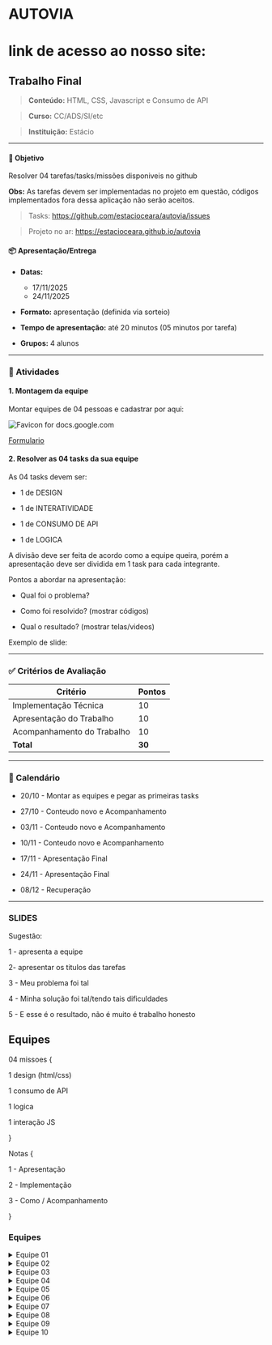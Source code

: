 # AUTOVIA

# link de acesso ao nosso site:


## Trabalho Final

> **Conteúdo:** HTML, CSS, Javascript e Consumo de API

> **Curso:** CC/ADS/SI/etc

> **Instituição:** Estácio


---

#### 🎯 Objetivo

Resolver 04 tarefas/tasks/missões disponiveis no github

**Obs:** As tarefas devem ser implementadas no projeto em questão, códigos implementados fora dessa aplicação não serão aceitos.

  

> Tasks: https://github.com/estacioceara/autovia/issues

> Projeto no ar: https://estacioceara.github.io/autovia

  

#### 📦 Apresentação/Entrega

  

- **Datas:** 
    - 17/11/2025
    - 24/11/2025

- **Formato:** apresentação (definida via sorteio)

- **Tempo de apresentação:** até 20 minutos (05 minutos por tarefa)

- **Grupos:** 4 alunos

  
---

  

### 📌 Atividades

  

#### 1. Montagem da equipe

Montar equipes de 04 pessoas e cadastrar por aqui:

![Favicon for docs.google.com](https://www.google.com/s2/favicons?domain=docs.google.com&sz=32)

  

[Formulario](https://forms.gle/VbiJuC1LoAbmgP879)

  

#### 2. Resolver as 04 tasks da sua equipe

As 04 tasks devem ser:

- 1 de DESIGN

- 1 de INTERATIVIDADE

- 1 de CONSUMO DE API

- 1 de LOGICA

  

A divisão deve ser feita de acordo como a equipe queira, porém a apresentação deve ser dividida em 1 task para cada integrante.

  

Pontos a abordar na apresentação:

- Qual foi o problema?

- Como foi resolvido? (mostrar códigos)

- Qual o resultado? (mostrar telas/videos)

Exemplo de slide:
  

---

  

### ✅ Critérios de Avaliação

  

| Critério | Pontos |
| -------------------------- | ------ |
| Implementação Técnica | 10 |
| Apresentação do Trabalho | 10 |
| Acompanhamento do Trabalho | 10 |
| **Total** | **30** |

  

---

  
  

### 📅 Calendário

  

- 20/10 - Montar as equipes e pegar as primeiras tasks

- 27/10 - Conteudo novo e Acompanhamento

- 03/11 - Conteudo novo e Acompanhamento

- 10/11 - Conteudo novo e Acompanhamento

- 17/11 - Apresentação Final

- 24/11 - Apresentação Final

- 08/12 - Recuperação

  

---

  

### SLIDES

  

Sugestão:

  

1 - apresenta a equipe

2- apresentar os titulos das tarefas

  

3 - Meu problema foi tal

4 - Minha solução foi tal/tendo tais dificuldades

5 - E esse é o resultado, não é muito é trabalho honesto

  

## Equipes

  

04 missoes {

1 design (html/css)

1 consumo de API

1 logica

1 interação JS

}

  

Notas {

1 - Apresentação

2 - Implementação

3 - Como / Acompanhamento

}

  

  

### Equipes

  
<details>
<summary>Equipe 01</summary>
<ul>
<li>Diego de Castro Sousa - 202504090177</li>
<li>Douglas de Castro Sousa - 202508237938</li>
<li>Paulo Camilo da Silva Viana - 202403732531</li>
<li>Thiago Dias Vasconcelos - 202503291608</li>
</ul>
</details>

<details>
<summary>Equipe 02</summary>
<ul>
<li>Widley Cunha Sousa - 202502509121</li>
<li>Samuel Vitor Batista Maciel - 202502271735</li>
<li>Arthur Bruno - 202503806357</li>
<li>Deivid Kenedy - 202502339658</li>
</ul>
</details>

<details>
<summary>Equipe 03</summary>
<ul>
<li>Thales Bezerra Farias - 202503584869</li>
<li>Endryw Vieira de Oliveira - 202502215411</li>
<li>Marcelo Mendes Brito - 202502380071</li>
<li>Breno Almeida Barros - 202503567697</li>
</ul>
</details>

<details>
<summary>Equipe 04</summary>
<ul>
<li>Raimundo Roberto Silva Vale - 202502242417</li>
<li>Andrew Pereira de Sousa - 202503289336</li>
<li>James do Nascimento Rodrigues - 202502352786</li>
<li>Ronaldy Brandão Rufino - 202502216751</li>
</ul>
</details>

<details>
<summary>Equipe 05</summary>
<ul>
<li>Ruan Riquelme de Almeida Pereira da Silva - 202502216886</li>
<li>Erbete Waslley da Silva Pontes - 202502380321</li>
<li>João Victor dos Santos Lima - 202502321058</li>
<li>Pedro José da Silva Ribeiro Albano - 202502525176</li>
</ul>
</details>

<details>
<summary>Equipe 06</summary>
<ul>
<li>Samir Jefferson Silva Fechine - 202502535619</li>
<li>Cauã França Justino - 202504263721</li>
<li>Ítalo Sávio - 202302338721</li>
<li>Karla Letícia Galvão - 202408175558</li>
</ul>
</details>

<details>
<summary>Equipe 07</summary>
<ul>
<li>Josefa Helaíne Quintino Lavor Andrade - 202502247133</li>
<li>Andrey Ricardo de Souza Ramos - 202508322137</li>
<li>Ana Beatriz Martins Tavares - 202502425685</li>
<li>Pedro Henrique Santos de Freitas - 202503112207</li>
</ul>
</details>

<details>
<summary>Equipe 08</summary>
<ul>
<li>Luísa Lara Araújo da Silva - 202504081241</li>
<li>Vitor Alexandre Pinheiro da Silva - 202503723851</li>
<li>Rubens Nogueira Teles Filho - 202503073929</li>
<li>Antonio Peterson Romoaldo da Silva - 202503846278</li>
</ul>
</details>

<details>
<summary>Equipe 09</summary>
<ul>
<li>Maria Eduarda Alves Guimarães - 202508268469</li>
<li>Kevin Soares da Silva - 202502244941</li>
<li>Melquisedeque Costa dos Santos - 202508648954</li>
<li>Filipe Alves Marinho - 202502508689</li>
</ul>
</details>

<details>
<summary>Equipe 10</summary>
<ul>
<li>Cauã Oliveira Rodrigues - 202505066831</li>
<li>Antônia Rayka Maria de Freitas Pinho - 202502808321</li>
<li>Lucas de Alencar Alcântara - 202502339291</li>
<li>Sammy Ruan Ribeiro Nogueira - 202502296053</li>
</ul>
</details>
